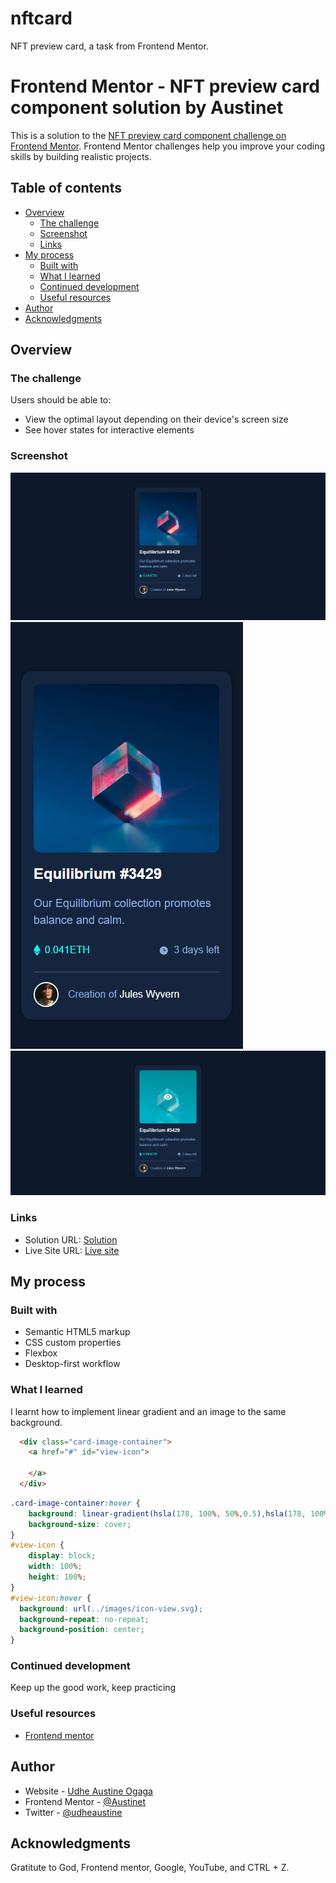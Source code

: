 # nftcard
NFT preview card, a task from Frontend Mentor.

# Frontend Mentor - NFT preview card component solution by Austinet

This is a solution to the [NFT preview card component challenge on Frontend Mentor](https://www.frontendmentor.io/challenges/nft-preview-card-component-SbdUL_w0U). Frontend Mentor challenges help you improve your coding skills by building realistic projects. 

## Table of contents

- [Overview](#overview)
  - [The challenge](#the-challenge)
  - [Screenshot](#screenshot)
  - [Links](#links)
- [My process](#my-process)
  - [Built with](#built-with)
  - [What I learned](#what-i-learned)
  - [Continued development](#continued-development)
  - [Useful resources](#useful-resources)
- [Author](#author)
- [Acknowledgments](#acknowledgments)


## Overview

### The challenge

Users should be able to:

- View the optimal layout depending on their device's screen size
- See hover states for interactive elements

### Screenshot

![Desktop view](screenshot/desktop-view.jpg)
![Mobile view](screenshot/mobile-view.jpg)
![Active and Hover](screenshot/active-hover.jpg)

### Links

- Solution URL: [Solution ](https://github.com/Austinet/nftcard.git)
- Live Site URL: [Live site](https://Austinet.github.io/nftcard/)

## My process

### Built with

- Semantic HTML5 markup
- CSS custom properties
- Flexbox
- Desktop-first workflow

### What I learned

I learnt how to implement linear gradient and an image to the same background.

```html
  <div class="card-image-container">       
    <a href="#" id="view-icon">
      
    </a>    
  </div>
```
```css
.card-image-container:hover {
    background: linear-gradient(hsla(178, 100%, 50%,0.5),hsla(178, 100%, 50%, 0.55)),url("../images/image-equilibrium.jpg");
    background-size: cover;
}
#view-icon {
    display: block;
    width: 100%;
    height: 100%;
}
#view-icon:hover {
  background: url(../images/icon-view.svg);
  background-repeat: no-repeat;
  background-position: center;
}
```

### Continued development
Keep up the good work, keep practicing

### Useful resources

- [Frontend mentor](https://www.frontendmentor.io) 

## Author

- Website - [Udhe Austine Ogaga](https://Austinet.github.io/resume/)
- Frontend Mentor - [@Austinet](https://www.frontendmentor.io/profile/austinet)
- Twitter - [@udheaustine](https://www.twitter.com/udheaustine)



## Acknowledgments

Gratitute to God, Frontend mentor, Google, YouTube, and CTRL + Z.

